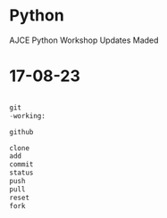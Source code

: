 # Python
AJCE Python Workshop Updates Maded
# 17-08-23
```PYTHON Session by zameel

git
-working:

github

clone
add
commit
status
push
pull
reset
fork

```
